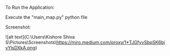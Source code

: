 To Run the Application:

Execute the "main_map.py" python file

Screenshot:

![alt text](C:\Users\Kishore Shiva S\Pictures\Screenshots\https://miro.medium.com/proxy/1*TJGfyvSbpSK6bjvYlsDXkA.png)